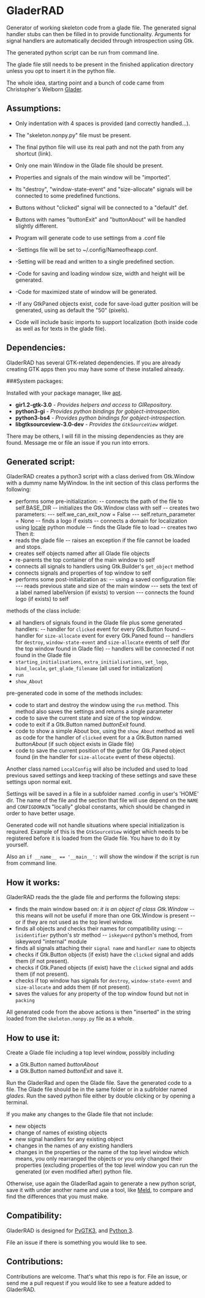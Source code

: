 GladerRAD
=========

Generator of working skeleton code from a glade file. The generated signal handler stubs
can then be filled in to provide functionality. Arguments for signal handlers
are automatically decided through introspection using Gtk.

The generated python script can be run from command line.

The glade file still needs to be present in the finished application
directory unless you opt to insert it in the python file.

The whole idea, starting point and a bunch of code came from
Christopher's Welborn [Glader](https://github.com/welbornprod/glader).

Assumptions:
-------------

* Only indentation with 4 spaces is provided (and correctly handled...).
* The "skeleton.nonpy.py" file must be present.
* The final python file will use its real path and not the path from any shortcut (link).
* Only one main Window in the Glade file should be present.
* Properties and signals of the main window will be "imported".
* Its "destroy", "window-state-event" and "size-allocate" signals will be connected to
some predefined functions.

* Buttons without "clicked" signal will be connected to a "default" def.
* Buttons with names "buttonExit" and "buttonAbout" will be handled slightly different.
* Program will generate code to use settings from a .conf file
* -Settings file will be set to ~/.config/Nameofheapp.conf.
* -Setting will be read and written to a single predefined section.
* -Code for saving and loading window size, width and height will be generated.
* -Code for maximized state of window will be generated.
* -If any GtkPaned objects exist, code for save-load gutter position
will be generated, using as default the "50" (pixels).
* Code will include basic imports to support localization
(both inside code as well as for texts in the glade file).


Dependencies:
-------------

GladerRAD has several GTK-related dependencies. If you are already creating GTK
apps then you may have some of these installed already.

###System packages:

Installed with your package manager, like [apt](https://wiki.debian.org/apt-get).

* **gir1.2-gtk-3.0** - *Provides helpers and access to GIRepository.*
* **python3-gi** - *Provides python bindings for gobject-introspection.*
* **python3-bs4** - *Provides python bindings for gobject-introspection.*
* **libgtksourceview-3.0-dev** - *Provides the `GtkSourceView` widget.*

There may be others, I will fill in the missing dependencies as they are found.
Message me or file an issue if you run into errors.


Generated script:
-----------------

GladerRAD creates a python3 script with a class derived from Gtk.Window
with a dummy name MyWindow.
In the init section of this class performs the following:
- performs some pre-initialization:
-- connects the path of the file to self.BASE_DIR
-- initializes the Gtk.Window class with self
-- creates two parameters:
--- self.we_can_exit_now = False
--- self.return_parameter = None
-- finds a logo if exists
-- connects a domain for localization using [locale](https://docs.python.org/3.2/library/locale.html) python module
-- finds the Glade file to load
-- creates two 
Then it:
- reads the glade file
-- raises an exception if the file cannot be loaded and stops.
- creates self objects named after all Glade file objects
- re-parents the top container of the main window to self
- connects all signals to handlers using Gtk.Builder's `get_object` method
- connects signals and properties of top window to self
- performs some post-initialization as:
-- using a saved configuration file:
--- reads previous state and size of the main window
--- sets the text of a label named labelVersion (if exists) to version
--- connects the found logo (if exists) to self

methods of the class include:
- all handlers of signals found in the Glade file plus some generated handlers: 
-- handler for `clicked` event for every Gtk.Button found
-- handler for `size-allocate` event for every Gtk.Paned found
-- handlers for `destroy`, `window-state-event` and `size-allocate` events of self
 (for the top window found in Glade file)
-- handlers will be connected if not found in the Glade file
- `starting_initialisations`, `extra_initialisations`, `set_logo`, `bind_locale`,
`get_glade_filename` (all used for initialization)
- `run` 
- `show_About`

pre-generated code in some of the methods includes:
- code to start and destroy the window using the `run` method.
This method also saves the settings and returns a single parameter
- code to save the current state and size of the top window.
- code to exit if a Gtk.Button named _buttonExit_ found.
- code to show a simple About box, using the `show_About` method as well as
code for the handler of `clicked` event for a a Gtk.Button named _buttonAbout_
(if such object exists in Glade file)
- code to save the current position of the gutter for Gtk.Paned object found
(in the handler for `size-allocate` event of these objects).

Another class named `LocalConfig` will also be included and used to load previous
saved settings and keep tracking of these settings and save these settings
upon normal exit.

Settings will be saved in a file in a subfolder named .config in user's 'HOME' dir.
The name of the file and the section that file will use depend on the `NAME`
and `CONFIGDOMAIN` "locally" global constants, which should be changed 
in order to have better usage.

Generated code will not handle situations where special initialization is required.
Example of this is the `GtkSourceView` widget which needs to be registered 
before it is loaded from the Glade file. You have to do it by yourself.

Also an `if __name__ == '__main__':` will show the window if the script is run 
from command line.

How it works:
-------------

GladerRAD reads the the glade file and performs the following steps:
- finds the main window based on: _it is an object of class Gtk.Window_
-- this means will not be useful if more than one Gtk.Window is present
-- or if they are not used as the top level window.
- finds all objects and checks their names for compatibility using:
-- `isidentifier` python's str method
-- `iskeyword` python's method, from iskeyword "internal" module
- finds all signals attaching their `signal name` and `handler name` to objects
- checks if Gtk.Button objects (if exist) have the `clicked` signal
and adds them (if not present).
- checks if Gtk.Paned objects (if exist) have the `clicked` signal
and adds them (if not present).
- checks if top window has signals for `destroy`, `window-state-event`
and `size-allocate` and adds them (if not present).
- saves the values for any property of the top window found but not in `packing`

All generated code from the above actions is then "inserted"
in the string loaded from the `skeleton.nonpy.py` file as a whole.

How to use it:
--------------

Create a Glade file including a top level window, possibly including
- a Gtk.Button named _buttonAbout_ 
- a Gtk.Button named _buttonExit_
and save it.

Run the GladerRad and open the Glade file.
Save the generated code to a file. The Glade file should be in the same folder
or in a subfolder named _glades_. 
Run the saved python file either by double clicking or by opening a terminal.

If you make any changes to the Glade file that not include:
- new objects
- change of names of existing objects
- new signal handlers for any existing object
- changes in the names of any existing handlers
- changes in the properties or the name of the top level window
which means, you only rearranged the objects or you only changed their properties
(excluding properties of the top level window
you can run the generated (or even modified after) python file.

Otherwise, use again the GladerRad again to generate a new python script,
save it with under another name and use a tool, like [Meld](http://meldmerge.org/),
to compare and find the differences that you must make.


Compatibility:
--------------

GladerRAD is designed for
[PyGTK3](http://python-gtk-3-tutorial.readthedocs.org/en/latest/install.html),
and [Python 3](https://www.python.org/downloads/).

File an issue if there is something you would like to see.

Contributions:
--------------

Contributions are welcome. That's what this repo is for.
File an issue, or send me a pull request if you would like to see a
feature added to GladerRAD.
